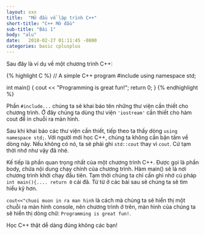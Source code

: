 ```yaml
---
layout: xxx
title:  "Mở đầu về lập trình C++"
short-title: "C++ Mở đầu"
sub-title: "Bài 1"
body: "alu"
date:   2018-02-27 01:11:45 -0800
categories: basic cplusplus
---
```

<!--{% include mycomponent.html %}-->

Sau đây là ví dụ về một chương trình C++:

{% highlight C %}
// A simple C++ program
#include <iostream>
using namespace std;

int main() 
{
  cout << "Programming is great fun!";
  return 0;
}
{% endhighlight %}



Phần `#include...` chúng ta sẽ khai báo tên những thư viện cần thiết cho chương trình. Ở đây chúng ta dùng thư viện `'iostream'`
cần thiết cho hàm cout để in chuỗi ra màn hình. 

Sau khi khai báo các thư viện cần thiết, tiếp theo ta thấy dòng `using namespace std;`. Với người mới học C++, chúng ta không cần bận tâm về dòng này. Nếu không có nó, ta sẽ phải ghi 
`std::cout` thay vì `cout`. Cứ tạm thời nhớ như vậy đã nhé.

Kế tiếp là phần quan trọng nhất của một chương trình C++. Được gọi là phần body, chứa nội dung chạy chính của chương trình.
Hàm main() sẽ là nơi chương trình khởi chạy đầu tiên.
Tạm thời chúng ta chỉ cần ghi nhớ cú pháp `int main(){.... return 0` cái đã. Từ từ ở các bài sau sẽ chúng ta sẽ tìm hiểu kỹ hơn.

`cout<<"chuoi muon in ra man hinh` là cách mà chúng ta sẽ hiển thị một chuỗi ra màn hình console, nên chương trình ở trên, màn hình của chúng ta sẽ hiển thị dòng chữ:
`Programming is great fun!`.

Học C++ thật dễ dàng đúng không các bạn!


